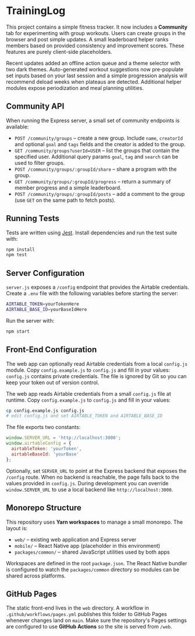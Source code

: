 # TrainingLog

This project contains a simple fitness tracker.
It now includes a **Community** tab for experimenting with group
workouts. Users can create groups in the browser and post simple
updates. A small leaderboard helper ranks members based on provided
consistency and improvement scores. These features are purely
client-side placeholders.

Recent updates added an offline action queue and a theme selector with
two dark themes. Auto-generated workout suggestions now pre-populate set
inputs based on your last session and a simple progression analysis will
recommend deload weeks when plateaus are detected. Additional helper
modules expose periodization and meal planning utilities.

## Community API

When running the Express server, a small set of community endpoints is
available:

- `POST /community/groups` – create a new group. Include `name`,
  `creatorId` and optional `goal` and `tags` fields and the creator is added
  to the group.
- `GET /community/groups?userId=USER` – list the groups that contain the
  specified user. Additional query params `goal`, `tag` and `search` can be
  used to filter groups.
- `POST /community/groups/:groupId/share` – share a program with the
  group.
- `GET /community/groups/:groupId/progress` – return a summary of member
  progress and a simple leaderboard.
- `POST /community/groups/:groupId/posts` – add a comment to the group
  (use `GET` on the same path to fetch posts).

## Running Tests

Tests are written using [Jest](https://jestjs.io/). Install dependencies and run the test suite with:

```bash
npm install
npm test
```

## Server Configuration

`server.js` exposes a `/config` endpoint that provides the Airtable credentials. Create a `.env` file with the following variables before starting the server:

```bash
AIRTABLE_TOKEN=yourTokenHere
AIRTABLE_BASE_ID=yourBaseIdHere
```

Run the server with:

```bash
npm start
```

## Front-End Configuration

The web app can optionally read Airtable credentials from a local
`config.js` module. Copy `config.example.js` to `config.js` and fill in your
values:
`config.js` contains private credentials. The file is ignored by Git so you
can keep your token out of version control.

The web app reads Airtable credentials from a small `config.js` file at
runtime. Copy `config.example.js` to `config.js` and fill in your values:

```bash
cp config.example.js config.js
# edit config.js and set AIRTABLE_TOKEN and AIRTABLE_BASE_ID
```

The file exports two constants:

```javascript
window.SERVER_URL = 'http://localhost:3000';
window.airtableConfig = {
  airtableToken: 'yourToken',
  airtableBaseId: 'yourBase'
};
```

Optionally, set `SERVER_URL` to point at the Express backend that exposes the
`/config` route. When no backend is reachable, the page falls back to the
values provided in `config.js`.
During development you can override `window.SERVER_URL` to use a local backend
like `http://localhost:3000`.


## Monorepo Structure

This repository uses **Yarn workspaces** to manage a small monorepo. The layout is:

- `web/` – existing web application and Express server
- `mobile/` – React Native app (placeholder in this environment)
- `packages/common/` – shared JavaScript utilities used by both apps

Workspaces are defined in the root `package.json`. The React Native bundler is configured to watch the `packages/common` directory so modules can be shared across platforms.

## GitHub Pages

The static front-end lives in the `web` directory. A workflow in
`.github/workflows/pages.yml` publishes this folder to GitHub Pages
whenever changes land on `main`. Make sure the repository's Pages
settings are configured to use **GitHub Actions** so the site is served
from `/web`.

